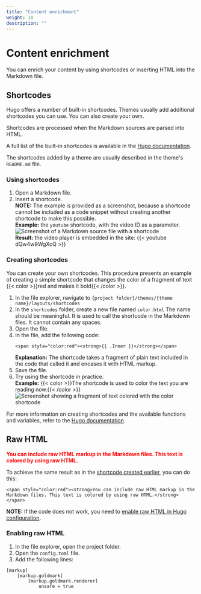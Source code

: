 ```yaml
---
title: "Content enrichment"
weight: 10
description: ""
---
```

# Content enrichment
You can enrich your content by using shortcodes or inserting HTML into the Markdown file.

## Shortcodes
Hugo offers a number of built-in shortcodes. Themes usually add additional shortcodes you can use. You can also create your own.

Shortcodes are processed when the Markdown sources are parsed into HTML.  

A full list of the built-in shortcodes is available in the [Hugo documentation](https://gohugo.io/content-management/shortcodes/#use-hugos-built-in-shortcodes).

The shortcodes added by a theme are usually described in the theme's `README.md` file.

### Using shortcodes

1. Open a Markdown file.
2. Insert a shortcode.  
**NOTE:** The example is provided as a screenshot, because a shortcode cannot be included as a code snippet without creating another shortcode to make this possible.  
**Example:** the `youtube` shortcode, with the video ID as a parameter.  
![Screenshot of a Markdown source file with a shortcode](/images/shortcode.png)  
**Result:** the video player is embedded in the site:
{{< youtube dQw4w9WgXcQ >}}

### Creating shortcodes
You can create your own shortcodes. This procedure presents an example of creating a simple shortcode that changes the color of a fragment of text {{< color >}}red and makes it bold{{< /color >}}.

1. In the file explorer, navigate to `{project folder}/themes/{theme name}/layouts/shortcodes`
2. In the `shortcodes` folder, create a new file named `color.html`
The name should be meaningful. It is used to call the shortcode in the Markdown files. It cannot contain any spaces.
5. Open the file.
6. In the file, add the following code:  
   ```
   <span style="color:red"><strong>{{ .Inner }}</strong></span>
   ```  
   **Explanation:** The shortcode takes a fragment of plain text included in the code that called it and encases it with HTML markup.
7. Save the file.
8. Try using the shortcode in practice.  
**Example:** {{< color >}}The shortcode is used to color the text you are reading now.{{< /color >}}  
![Screenshot showing a fragment of text colored with the color shortcode](/images/shortcodeexample.png)

For more information on creating shortcodes and the available functions and variables, refer to the [Hugo documentation](https://gohugo.io/templates/shortcode-templates/).

## Raw HTML
<span style="color:red"><strong>You can include raw HTML markup in the Markdown files. This text is colored by using raw HTML.</strong></span>

To achieve the same result as in the [shortcode created earlier](#creating-shortcodes), you can do this:
```
<span style="color:red"><strong>You can include raw HTML markup in the Markdown files. This text is colored by using raw HTML.</strong></span>
```
**NOTE:** If the code does not work, you need to [enable raw HTML in Hugo configuration](#enabling-raw-html).

### Enabling raw HTML
1. In the file explorer, open the project folder.
2. Open the `config.toml` file.
3. Add the following lines:  
```
[markup]
    [markup.goldmark]
        [markup.goldmark.renderer]
            unsafe = true
```
